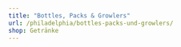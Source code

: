 ```yaml
---
title: "Bottles, Packs & Growlers"
url: /philadelphia/bottles-packs-und-growlers/
shop: Getränke
---
```

